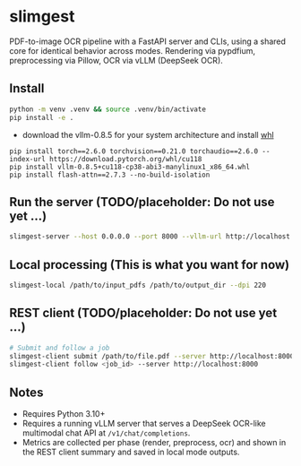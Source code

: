 slimgest
========

PDF-to-image OCR pipeline with a FastAPI server and CLIs, using a shared core for identical behavior across modes. Rendering via pypdfium, preprocessing via Pillow, OCR via vLLM (DeepSeek OCR).

Install
-------
```bash
python -m venv .venv && source .venv/bin/activate
pip install -e .
```

- download the vllm-0.8.5 for your system architecture and install [whl](https://github.com/vllm-project/vllm/releases/tag/v0.8.5)
```Shell
pip install torch==2.6.0 torchvision==0.21.0 torchaudio==2.6.0 --index-url https://download.pytorch.org/whl/cu118
pip install vllm-0.8.5+cu118-cp38-abi3-manylinux1_x86_64.whl
pip install flash-attn==2.7.3 --no-build-isolation
```

Run the server (TODO/placeholder: Do not use yet ...)
--------------
```bash
slimgest-server --host 0.0.0.0 --port 8000 --vllm-url http://localhost:8001
```

Local processing (This is what you want for now)
----------------
```bash
slimgest-local /path/to/input_pdfs /path/to/output_dir --dpi 220
```

REST client (TODO/placeholder: Do not use yet ...)
-----------
```bash
# Submit and follow a job
slimgest-client submit /path/to/file.pdf --server http://localhost:8000
slimgest-client follow <job_id> --server http://localhost:8000
```

Notes
-----
- Requires Python 3.10+
- Requires a running vLLM server that serves a DeepSeek OCR-like multimodal chat API at `/v1/chat/completions`.
- Metrics are collected per phase (render, preprocess, ocr) and shown in the REST client summary and saved in local mode outputs.
